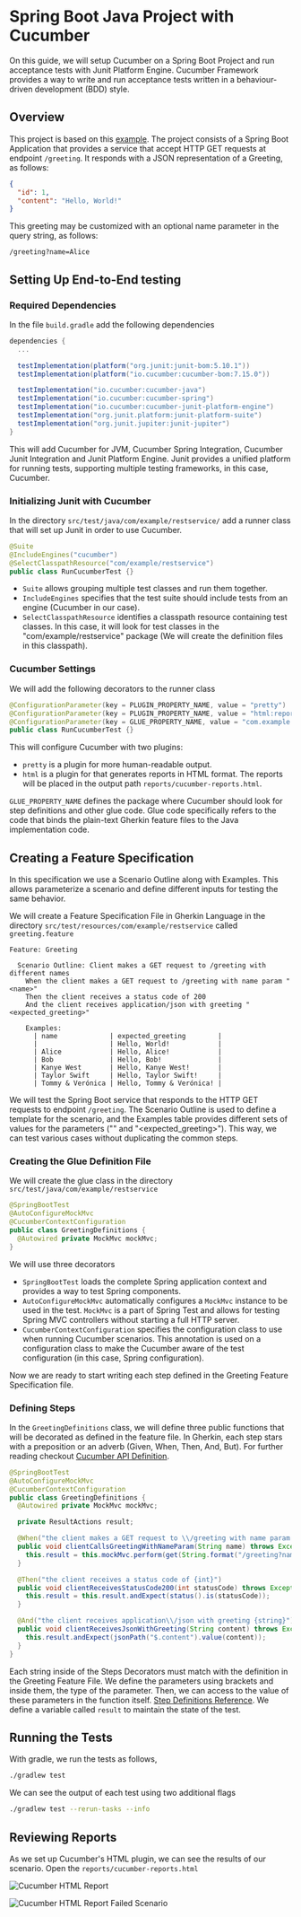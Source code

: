 # Spring Boot Java Project with Cucumber

On this guide, we will setup Cucumber on a Spring Boot Project and run acceptance tests with Junit Platform Engine. Cucumber Framework provides a way to write and run acceptance tests written in a behaviour-driven development (BDD) style.

## Overview

This project is based on this [example](https://github.com/spring-guides/gs-rest-service/tree/main). The project consists of a Spring Boot Application that provides a service that accept HTTP GET requests at endpoint `/greeting`. It responds with a JSON representation of a Greeting, as follows:

```json
{
  "id": 1,
  "content": "Hello, World!"
}
````

This greeting may be customized with an optional name parameter in the query string, as follows:

```
/greeting?name=Alice
```

## Setting Up End-to-End testing

### Required Dependencies

In the file `build.gradle` add the following dependencies

```gradle
dependencies {
  ...

  testImplementation(platform("org.junit:junit-bom:5.10.1"))
  testImplementation(platform("io.cucumber:cucumber-bom:7.15.0"))

  testImplementation("io.cucumber:cucumber-java")
  testImplementation("io.cucumber:cucumber-spring")
  testImplementation("io.cucumber:cucumber-junit-platform-engine")
  testImplementation("org.junit.platform:junit-platform-suite")
  testImplementation("org.junit.jupiter:junit-jupiter")
}
```

This will add Cucumber for JVM, Cucumber Spring Integration, Cucumber Junit Integration and Junit Platform Engine. Junit provides a unified platform for running tests, supporting multiple testing frameworks, in this case, Cucumber.

### Initializing Junit with Cucumber

In the directory `src/test/java/com/example/restservice/` add a runner class that will set up Junit in order to use Cucumber.

```java
@Suite
@IncludeEngines("cucumber")
@SelectClasspathResource("com/example/restservice")
public class RunCucumberTest {}
```

- `Suite` allows grouping multiple test classes and run them together.
- `IncludeEngines` specifies that the test suite should include tests from an engine (Cucumber in our case).
- `SelectClasspathResource` identifies a classpath resource containing test classes. In this case, it will look for test classes in the "com/example/restservice" package (We will create the definition files in this classpath).

### Cucumber Settings

We will add the following decorators to the runner class

```java
@ConfigurationParameter(key = PLUGIN_PROPERTY_NAME, value = "pretty")
@ConfigurationParameter(key = PLUGIN_PROPERTY_NAME, value = "html:reports/cucumber-reports.html")
@ConfigurationParameter(key = GLUE_PROPERTY_NAME, value = "com.example.restservice")
public class RunCucumberTest {}
```

This will configure Cucumber with two plugins:

- `pretty` is a plugin for more human-readable output.
- `html` is a plugin for that generates reports in HTML format. The reports will be placed in the output path `reports/cucumber-reports.html`.

`GLUE_PROPERTY_NAME` defines the package where Cucumber should look for step definitions and other glue code. Glue code specifically refers to the code that binds the plain-text Gherkin feature files to the Java implementation code.

## Creating a Feature Specification

In this specification we use a Scenario Outline along with Examples. This allows parameterize a scenario and define different inputs for testing the same behavior.

We will create a Feature Specification File in Gherkin Language in the directory `src/test/resources/com/example/restservice` called `greeting.feature`

```feature
Feature: Greeting

  Scenario Outline: Client makes a GET request to /greeting with different names
    When the client makes a GET request to /greeting with name param "<name>"
    Then the client receives a status code of 200
    And the client receives application/json with greeting "<expected_greeting>"

    Examples:
      | name             | expected_greeting        |
      |                  | Hello, World!            |
      | Alice            | Hello, Alice!            |
      | Bob              | Hello, Bob!              |
      | Kanye West       | Hello, Kanye West!       |
      | Taylor Swift     | Hello, Taylor Swift!     |
      | Tommy & Verónica | Hello, Tommy & Verónica! |
```

We will test the Spring Boot service that responds to the HTTP GET requests to endpoint `/greeting`. The Scenario Outline is used to define a template for the scenario, and the Examples table provides different sets of values for the parameters ("<name>" and "<expected_greeting>"). This way, we can test various cases without duplicating the common steps. 

### Creating the Glue Definition File

We will create the glue class in the directory `src/test/java/com/example/restservice`

```java
@SpringBootTest
@AutoConfigureMockMvc
@CucumberContextConfiguration
public class GreetingDefinitions {
  @Autowired private MockMvc mockMvc;
}
```

We will use three decorators

- `SpringBootTest` loads the complete Spring application context and provides a way to test Spring components.
- `AutoConfigureMockMvc` automatically configures a `MockMvc` instance to be used in the test. `MockMvc` is a part of Spring Test and allows for testing Spring MVC controllers without starting a full HTTP server.
- `CucumberContextConfiguration` specifies the configuration class to use when running Cucumber scenarios. This annotation is used on a configuration class to make the Cucumber aware of the test configuration (in this case, Spring configuration).

Now we are ready to start writing each step defined in the Greeting Feature Specification file.

### Defining Steps

In the `GreetingDefinitions` class, we will define three public functions that will be decorated as defined in the feature file. In Gherkin, each step stars with a preposition or an adverb (Given, When, Then, And, But). For further reading checkout [Cucumber API Definition](https://cucumber.io/docs/cucumber/api/?lang=java).

```java
@SpringBootTest
@AutoConfigureMockMvc
@CucumberContextConfiguration
public class GreetingDefinitions {
  @Autowired private MockMvc mockMvc;

  private ResultActions result;

  @When("the client makes a GET request to \\/greeting with name param {string}")
  public void clientCallsGreetingWithNameParam(String name) throws Exception {
    this.result = this.mockMvc.perform(get(String.format("/greeting?name=%s", name)));
  }

  @Then("the client receives a status code of {int}")
  public void clientReceivesStatusCode200(int statusCode) throws Exception {
    this.result = this.result.andExpect(status().is(statusCode));
  }

  @And("the client receives application\\/json with greeting {string}")
  public void clientReceivesJsonWithGreeting(String content) throws Exception {
    this.result.andExpect(jsonPath("$.content").value(content));
  }
}
```

Each string inside of the Steps Decorators must match with the definition in the Greeting Feature File. We define the parameters using brackets and inside them, the type of the parameter. Then, we can access to the value of these parameters in the function itself. [Step Definitions Reference](https://cucumber.io/docs/cucumber/step-definitions/?lang=java). We define a variable called `result` to maintain the state of the test. 

## Running the Tests

With gradle, we run the tests as follows,

```sh
./gradlew test
```

We can see the output of each test using two additional flags

```sh
./gradlew test --rerun-tasks --info
```

## Reviewing Reports

As we set up Cucumber's HTML plugin, we can see the results of our scenario. Open the `reports/cucumber-reports.html`

![Cucumber HTML Report](https://github.com/carlosarguelles/cucumber-spring-boot-e2e-testing/assets/70742476/a9397c14-09bf-48c1-84e7-8f6c31d1a5c1)

![Cucumber HTML Report Failed Scenario](https://github.com/carlosarguelles/cucumber-spring-boot-e2e-testing/assets/70742476/3048d5ea-d188-4ff2-add9-2224f73066a4)
